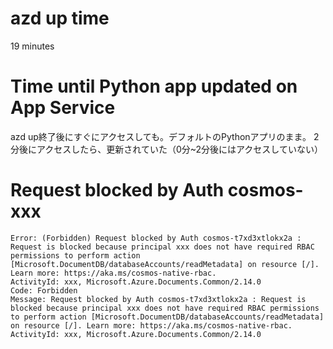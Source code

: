# azd up time
19 minutes

# Time until Python app updated on App Service
azd up終了後にすぐにアクセスしても。デフォルトのPythonアプリのまま。
2分後にアクセスしたら、更新されていた（0分~2分後にはアクセスしていない）

# Request blocked by Auth cosmos-xxx
```
Error: (Forbidden) Request blocked by Auth cosmos-t7xd3xtlokx2a : Request is blocked because principal xxx does not have required RBAC permissions to perform action [Microsoft.DocumentDB/databaseAccounts/readMetadata] on resource [/]. Learn more: https://aka.ms/cosmos-native-rbac.
ActivityId: xxx, Microsoft.Azure.Documents.Common/2.14.0
Code: Forbidden
Message: Request blocked by Auth cosmos-t7xd3xtlokx2a : Request is blocked because principal xxx does not have required RBAC permissions to perform action [Microsoft.DocumentDB/databaseAccounts/readMetadata] on resource [/]. Learn more: https://aka.ms/cosmos-native-rbac.
ActivityId: xxx, Microsoft.Azure.Documents.Common/2.14.0
```
